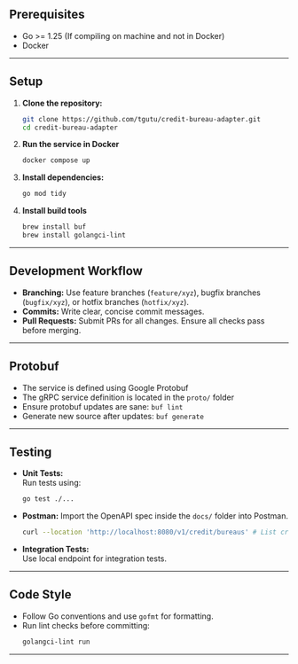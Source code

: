 ## Prerequisites

- Go >= 1.25 (If compiling on machine and not in Docker)
- Docker

---

## Setup

1. **Clone the repository:**
    ```sh
    git clone https://github.com/tgutu/credit-bureau-adapter.git
    cd credit-bureau-adapter
    ```

2. **Run the service in Docker**
    ```sh
    docker compose up
    ```

3. **Install dependencies:**
    ```sh
    go mod tidy
    ```

4. **Install build tools**
    ```sh
    brew install buf
    brew install golangci-lint
    ```

---

## Development Workflow

- **Branching:** Use feature branches (`feature/xyz`), bugfix branches (`bugfix/xyz`), or hotfix branches (`hotfix/xyz`).
- **Commits:** Write clear, concise commit messages.
- **Pull Requests:** Submit PRs for all changes. Ensure all checks pass before merging.

---

## Protobuf
- The service is defined using Google Protobuf
- The gRPC service definition is located in the `proto/` folder
- Ensure protobuf updates are sane: `buf lint`
- Generate new source after updates: `buf generate`
---

## Testing

- **Unit Tests:**  
  Run tests using:
  ```sh
  go test ./...
  ```

- **Postman:**
  Import the OpenAPI spec inside the `docs/` folder into Postman.
  ```sh
  curl --location 'http://localhost:8080/v1/credit/bureaus' # List credit bureaus
  ```

- **Integration Tests:**  
  Use local endpoint for integration tests.

---

## Code Style

- Follow Go conventions and use `gofmt` for formatting.
- Run lint checks before committing:
  ```sh
  golangci-lint run
  ```

---
